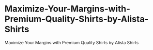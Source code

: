# Maximize-Your-Margins-with-Premium-Quality-Shirts-by-Alista-Shirts
Maximize Your Margins with Premium Quality Shirts by Alista Shirts
